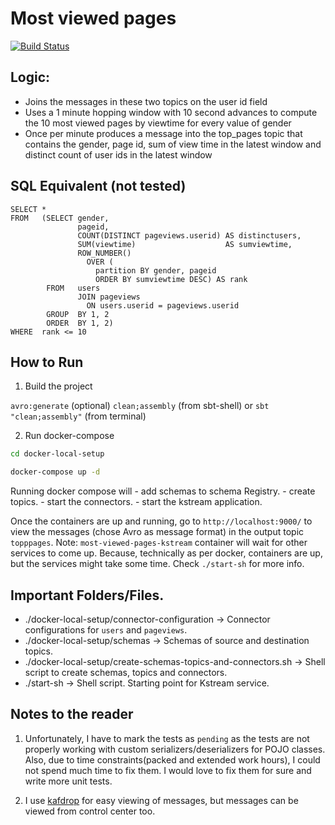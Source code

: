 # Most viewed pages

[![Build Status](https://travis-ci.com/prasanna-ds/most-viewed-pages-kstream.svg?branch=master)](https://travis-ci.org/github/prasanna-ds/most-viewed-pages-kstream)

## Logic:
- Joins the messages in these two topics on the user id field
- Uses a 1 minute hopping window with 10 second advances to compute the 10 most viewed
pages by viewtime for every value of gender
- Once per minute produces a message into the top_pages topic that contains the gender,
page id, sum of view time in the latest window and distinct count of user ids in the latest
window

## SQL Equivalent (not tested)

```
SELECT * 
FROM   (SELECT gender, 
               pageid, 
               COUNT(DISTINCT pageviews.userid) AS distinctusers, 
               SUM(viewtime)                    AS sumviewtime, 
               ROW_NUMBER() 
                 OVER ( 
                   partition BY gender, pageid 
                   ORDER BY sumviewtime DESC) AS rank 
        FROM   users 
               JOIN pageviews 
                 ON users.userid = pageviews.userid 
        GROUP  BY 1, 2 
        ORDER  BY 1, 2) 
WHERE  rank <= 10 
```

## How to Run

1. Build the project

`avro:generate` (optional)
`clean;assembly` (from sbt-shell) or `sbt "clean;assembly"` (from terminal)

2. Run docker-compose

```bash
cd docker-local-setup

docker-compose up -d
```

Running docker compose will 
    - add schemas to schema Registry.
    - create topics.
    - start the connectors.
    - start the kstream application.
    
Once the containers are up and running, go to `http://localhost:9000/` to view the messages (chose Avro as message format) in the 
output topic `topppages`.
Note: `most-viewed-pages-kstream` container will wait for other services to come up. Because, technically as per docker,
containers are up, but the services might take some time. Check `./start-sh` for more info.
    
## Important Folders/Files.

- ./docker-local-setup/connector-configuration -> Connector configurations for `users` and `pageviews`.
- ./docker-local-setup/schemas -> Schemas of source and destination topics.
- ./docker-local-setup/create-schemas-topics-and-connectors.sh -> Shell script to create schemas, topics and connectors.
- ./start-sh -> Shell script. Starting point for Kstream service.
    

## Notes to the reader

1. Unfortunately, I have to mark the tests as `pending` as the tests are not properly working with custom 
serializers/deserializers for POJO classes. Also, due to time constraints(packed and extended work hours), 
I could not spend much time to fix them. I would love to fix them for sure and write more unit tests.

2. I use [kafdrop](https://github.com/obsidiandynamics/kafdrop) for easy viewing of messages, but messages can be viewed 
from control center too.
